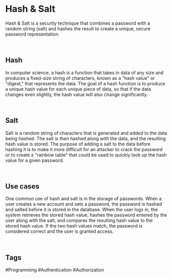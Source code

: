 
# Hash & Salt

Hash & Salt is a security technique that combines a password with a random string (salt) and hashes the result to create a unique, secure password representation.

<br>

## Hash

In computer science, a hash is a function that takes in data of any size and produces a fixed-size string of characters, known as a "hash value" or "digest," that represents the data. The goal of a hash function is to produce a unique hash value for each unique piece of data, so that if the data changes even slightly, the hash value will also change significantly.

<br>

## Salt

Salt is a random string of characters that is generated and added to the data being hashed. The salt is then hashed along with the data, and the resulting hash value is stored. The purpose of adding a salt to the data before hashing it is to make it more difficult for an attacker to crack the password or to create a "rainbow table" that could be used to quickly look up the hash value for a given password.

<br>

## Use cases

One common use of hash and salt is in the storage of passwords. When a user creates a new account and sets a password, the password is hashed and salted before it is stored in the database. When the user logs in, the system retrieves the stored hash value, hashes the password entered by the user along with the salt, and compares the resulting hash value to the stored hash value. If the two hash values match, the password is considered correct and the user is granted access.

<br>

## Tags

#Programming #Authentication #Authorization
